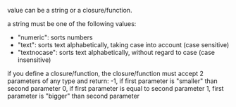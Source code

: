 
value can be a string or a closure/function.

a string must be one of the following values:
- "numeric": sorts numbers
- "text": sorts text alphabetically, taking case into account (case sensitive)
- "textnocase": sorts text alphabetically, without regard to case (case insensitive)

if you define a closure/function, the closure/function must accept 2 parameters of any type and return:
-1, if first parameter is "smaller" than second parameter
0, if first parameter is equal to second parameter
1, first parameter is "bigger" than second parameter

